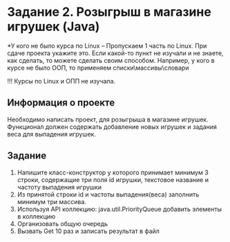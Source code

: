 # Задание 2. Розыгрыш в магазине игрушек (Java)
*У кого не было курса по Linux – Пропускаем 1 часть по Linux. При сдаче проекта укажите это. Если какой-то пункт не изучали и не знаете, как сделать, то можете сделать своим способом. Например, у кого в курсе не было ООП, то применяем списки\массивы\словари

!!! Курсы по Linux и ОПП не изучала.

## Информация о проекте
Необходимо написать проект, для розыгрыша в магазине игрушек.
Функционал должен содержать добавление новых игрушек и задания веса
для выпадения игрушек.
## Задание
1) Напишите класс-конструктор у которого принимает минимум 3 строки,
содержащие три поля id игрушки, текстовое название и частоту
выпадения игрушки
2) Из принятой строки id и частоты выпадения(веса) заполнить минимум
три массива.
3) Используя API коллекцию: java.util.PriorityQueue добавить элементы в
коллекцию
4) Организовать общую очередь
5) Вызвать Get 10 раз и записать результат в файл
